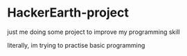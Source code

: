 # HackerEarth-project
just me doing some project to improve my programming skill

literally, im trying to practise basic programming
